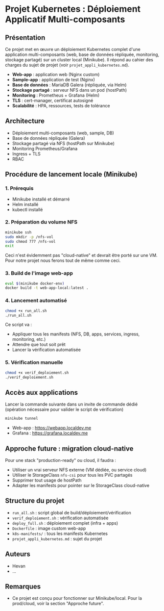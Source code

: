 # Projet Kubernetes : Déploiement Applicatif Multi-composants

## Présentation

Ce projet met en œuvre un déploiement Kubernetes complet d'une application multi-composants (web, base de données répliquée, monitoring, stockage partagé) sur un cluster local (Minikube). Il répond au cahier des charges du sujet de projet (voir `projet_appli_kubernetes.md`).

- **Web-app** : application web (Nginx custom)
- **Sample-app** : application de test (Nginx)
- **Base de données** : MariaDB Galera (répliquée, via Helm)
- **Stockage partagé** : serveur NFS dans un pod (hostPath)
- **Monitoring** : Prometheus + Grafana (Helm)
- **TLS** : cert-manager, certificat autosigné
- **Scalabilité** : HPA, ressources, tests de tolérance

## Architecture

- Déploiement multi-composants (web, sample, DB)
- Base de données répliquée (Galera)
- Stockage partagé via NFS (hostPath sur Minikube)
- Monitoring Prometheus/Grafana
- Ingress + TLS
- RBAC

## Procédure de lancement locale (Minikube)

### 1. Prérequis
- Minikube installé et démarré
- Helm installé
- kubectl installé

### 2. Préparation du volume NFS
```bash
minikube ssh
sudo mkdir -p /nfs-vol
sudo chmod 777 /nfs-vol
exit
```
Ceci n'est évidemment pas "cloud-native" et devrait être porté sur une VM. Pour notre projet nous ferons tout de même comme ceci.

### 3. Build de l'image web-app
```bash
eval $(minikube docker-env)
docker build -t web-app-local:latest .
```

### 4. Lancement automatisé
```bash
chmod +x run_all.sh
./run_all.sh
```
Ce script va :
- Appliquer tous les manifests (NFS, DB, apps, services, ingress, monitoring, etc.)
- Attendre que tout soit prêt
- Lancer la vérification automatisée

### 5. Vérification manuelle
```bash
chmod +x verif_deploiement.sh
./verif_deploiement.sh
```

## Accès aux applications
Lancer la commande suivante dans un invite de commande dédié (opération nécessaire pour valider le script de vérification)

```bash
minikube tunnel
```
- Web-app : https://webapp.localdev.me
- Grafana : https://grafana.localdev.me

## Approche future : migration cloud-native

Pour une stack "production-ready" ou cloud, il faudra :
- Utiliser un vrai serveur NFS externe (VM dédiée, ou service cloud)
- Utiliser le StorageClass `nfs-csi` pour tous les PVC partagés
- Supprimer tout usage de hostPath
- Adapter les manifests pour pointer sur le StorageClass cloud-native

## Structure du projet
- `run_all.sh` : script global de build/déploiement/vérification
- `verif_deploiement.sh` : vérification automatisée
- `deploy_full.sh` : déploiement complet (infra + apps)
- `Dockerfile` : image custom web-app
- `k8s-manifests/` : tous les manifests Kubernetes
- `projet_appli_kubernetes.md` : sujet du projet

## Auteurs
- Hevan
- ...

## Remarques
- Ce projet est conçu pour fonctionner sur Minikube/local. Pour la prod/cloud, voir la section "Approche future". 